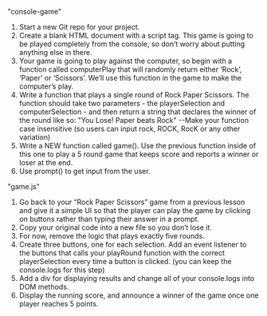 "console-game"

1. Start a new Git repo for your project.
2. Create a blank HTML document with a script tag. This game is going to be played completely from the console, so don’t worry about putting anything else in there.
3. Your game is going to play against the computer, so begin with a function called computerPlay that will randomly return either ‘Rock’, ‘Paper’ or ‘Scissors’. We’ll use this function in the game to make the computer’s play.
4. Write a function that plays a single round of Rock Paper Scissors. The function should take two parameters - the playerSelection and computerSelection - and then return a string that declares the winner of the round like so: "You Lose! Paper beats Rock"
    --Make your function case insensitive (so users can input rock, ROCK, RocK or any other variation)
5. Write a NEW function called game(). Use the previous function inside of this one to play a 5 round game that keeps score and reports a winner or loser at the end. 
6. Use prompt() to get input from the user.

"game.js"

1. Go back to your “Rock Paper Scissors” game from a previous lesson and give it a simple UI so that the player can play the game by clicking on buttons rather than          typing their answer in a prompt.
2. Copy your original code into a new file so you don’t lose it.
3. For now, remove the logic that plays exactly five rounds.
4. Create three buttons, one for each selection. Add an event listener to the buttons that calls your playRound function with the correct playerSelection every time a button is clicked. (you can keep the console.logs for this step)
5. Add a div for displaying results and change all of your console.logs into DOM methods.
6. Display the running score, and announce a winner of the game once one player reaches 5 points.
